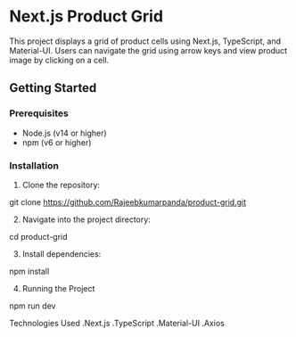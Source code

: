 # Next.js Product Grid

This project displays a grid of product cells using Next.js, TypeScript, and Material-UI. Users can navigate the grid using arrow keys and view product image by clicking on a cell.

## Getting Started

### Prerequisites

- Node.js (v14 or higher)
- npm (v6 or higher)

### Installation

1. Clone the repository:

git clone https://github.com/Rajeebkumarpanda/product-grid.git

2. Navigate into the project directory:

cd product-grid

3. Install dependencies:

npm install

4. Running the Project

npm run dev

Technologies Used
.Next.js
.TypeScript
.Material-UI
.Axios
